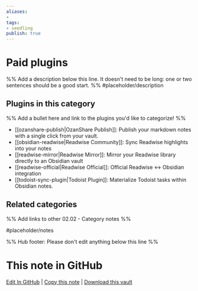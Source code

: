 ```yaml
---
aliases:
- 
tags: 
- seedling 
publish: true
---
```



# Paid plugins

%% Add a description below this line. It doesn't need to be long: one or two sentences should be a good start. %%
#placeholder/description 

## Plugins in this category

%% Add a bullet here and link to the plugins you'd like to categorize! %%

- [[ozanshare-publish|OzanShare Publish]]: Publish your markdown notes with a single click from your vault.
- [[obsidian-readwise|Readwise Community]]: Sync Readwise highlights into your notes
- [[readwise-mirror|Readwise Mirror]]: Mirror your Readwise library directly to an Obsidian vault
- [[readwise-official|Readwise Official]]: Official Readwise <-> Obsidian integration
- [[todoist-sync-plugin|Todoist Plugin]]: Materialize Todoist tasks within Obsidian notes.

## Related categories

%% Add links to other 02.02 - Category notes %%

#placeholder/notes

%% Hub footer: Please don't edit anything below this line %%

# This note in GitHub

<span class="git-footer">[Edit In GitHub](https://github.dev/obsidian-community/obsidian-hub/blob/main/02%20-%20Community%20Expansions/02.01%20Plugins%20by%20Category/Paid%20and%20subscription-based%20plugins.md "git-hub-edit-note") | [Copy this note](https://raw.githubusercontent.com/obsidian-community/obsidian-hub/main/02%20-%20Community%20Expansions/02.01%20Plugins%20by%20Category/Paid%20and%20subscription-based%20plugins.md "git-hub-copy-note") | [Download this vault](https://github.com/obsidian-community/obsidian-hub/archive/refs/heads/main.zip "git-hub-download-vault") </span>
